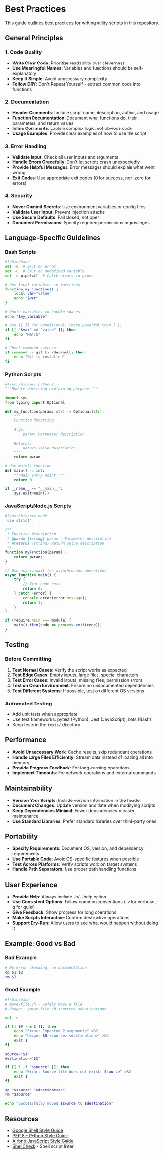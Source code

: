 # Best Practices

This guide outlines best practices for writing utility scripts in this repository.

## General Principles

### 1. Code Quality

- **Write Clear Code**: Prioritize readability over cleverness
- **Use Meaningful Names**: Variables and functions should be self-explanatory
- **Keep It Simple**: Avoid unnecessary complexity
- **Follow DRY**: Don't Repeat Yourself - extract common code into functions

### 2. Documentation

- **Header Comments**: Include script name, description, author, and usage
- **Function Documentation**: Document what functions do, their parameters, and return values
- **Inline Comments**: Explain complex logic, not obvious code
- **Usage Examples**: Provide clear examples of how to use the script

### 3. Error Handling

- **Validate Input**: Check all user inputs and arguments
- **Handle Errors Gracefully**: Don't let scripts crash unexpectedly
- **Provide Helpful Messages**: Error messages should explain what went wrong
- **Exit Codes**: Use appropriate exit codes (0 for success, non-zero for errors)

### 4. Security

- **Never Commit Secrets**: Use environment variables or config files
- **Validate User Input**: Prevent injection attacks
- **Use Secure Defaults**: Fail closed, not open
- **Document Permissions**: Specify required permissions or privileges

## Language-Specific Guidelines

### Bash Scripts

```bash
#!/bin/bash
set -e  # Exit on error
set -u  # Exit on undefined variable
set -o pipefail  # Catch errors in pipes

# Use local variables in functions
function my_function() {
    local var="value"
    echo "$var"
}

# Quote variables to handle spaces
echo "$my_variable"

# Use [[ ]] for conditionals (more powerful than [ ])
if [[ "$var" == "value" ]]; then
    echo "Match"
fi

# Check command success
if command -v git &> /dev/null; then
    echo "Git is installed"
fi
```

### Python Scripts

```python
#!/usr/bin/env python3
"""Module docstring explaining purpose."""

import sys
from typing import Optional

def my_function(param: str) -> Optional[str]:
    """
    Function docstring.
    
    Args:
        param: Parameter description
        
    Returns:
        Return value description
    """
    return param

# Use main() function
def main() -> int:
    """Main entry point."""
    return 0

if __name__ == "__main__":
    sys.exit(main())
```

### JavaScript/Node.js Scripts

```javascript
#!/usr/bin/env node
'use strict';

/**
 * Function description
 * @param {string} param - Parameter description
 * @returns {string} Return value description
 */
function myFunction(param) {
    return param;
}

// Use async/await for asynchronous operations
async function main() {
    try {
        // Your code here
        return 0;
    } catch (error) {
        console.error(error.message);
        return 1;
    }
}

if (require.main === module) {
    main().then(code => process.exit(code));
}
```

## Testing

### Before Committing

1. **Test Normal Cases**: Verify the script works as expected
2. **Test Edge Cases**: Empty inputs, large files, special characters
3. **Test Error Cases**: Invalid inputs, missing files, permission errors
4. **Test on Clean Environment**: Ensure no undocumented dependencies
5. **Test Different Systems**: If possible, test on different OS versions

### Automated Testing

- Add unit tests when appropriate
- Use test frameworks: pytest (Python), Jest (JavaScript), bats (Bash)
- Keep tests in the `tests/` directory

## Performance

- **Avoid Unnecessary Work**: Cache results, skip redundant operations
- **Handle Large Files Efficiently**: Stream data instead of loading all into memory
- **Provide Progress Feedback**: For long-running operations
- **Implement Timeouts**: For network operations and external commands

## Maintainability

- **Version Your Scripts**: Include version information in the header
- **Document Changes**: Update version and date when modifying scripts
- **Keep Dependencies Minimal**: Fewer dependencies = easier maintenance
- **Use Standard Libraries**: Prefer standard libraries over third-party ones

## Portability

- **Specify Requirements**: Document OS, version, and dependency requirements
- **Use Portable Code**: Avoid OS-specific features when possible
- **Test Across Platforms**: Verify scripts work on target systems
- **Handle Path Separators**: Use proper path handling functions

## User Experience

- **Provide Help**: Always include -h/--help option
- **Use Consistent Options**: Follow common conventions (-v for verbose, -q for quiet)
- **Give Feedback**: Show progress for long operations
- **Make Scripts Interactive**: Confirm destructive operations
- **Support Dry-Run**: Allow users to see what would happen without doing it

## Example: Good vs Bad

### Bad Example
```bash
# No error checking, no documentation
cp $1 $2
rm $1
```

### Good Example
```bash
#!/bin/bash
# move-file.sh - Safely move a file
# Usage: ./move-file.sh <source> <destination>

set -e

if [[ $# -ne 2 ]]; then
    echo "Error: Expected 2 arguments" >&2
    echo "Usage: $0 <source> <destination>" >&2
    exit 1
fi

source="$1"
destination="$2"

if [[ ! -f "$source" ]]; then
    echo "Error: Source file does not exist: $source" >&2
    exit 1
fi

cp "$source" "$destination"
rm "$source"

echo "Successfully moved $source to $destination"
```

## Resources

- [Google Shell Style Guide](https://google.github.io/styleguide/shellguide.html)
- [PEP 8 - Python Style Guide](https://www.python.org/dev/peps/pep-0008/)
- [Airbnb JavaScript Style Guide](https://github.com/airbnb/javascript)
- [ShellCheck](https://www.shellcheck.net/) - Shell script linter
